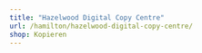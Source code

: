 ```yaml
---
title: "Hazelwood Digital Copy Centre"
url: /hamilton/hazelwood-digital-copy-centre/
shop: Kopieren
---
```


